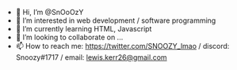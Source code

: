- 👋 Hi, I’m @SnOoOzY
- 👀 I’m interested in web development / software programming
- 🌱 I’m currently learning HTML, Javascript
- 💞️ I’m looking to collaborate on ...
- 📫 How to reach me: https://twitter.com/SNOOZY_lmao / discord: Snoozy#1717 / email: lewis.kerr26@gmail.com

<!---
SnOoOzY/SnOoOzY is a ✨ special ✨ repository because its `README.md` (this file) appears on your GitHub profile.
You can click the Preview link to take a look at your changes.
--->
